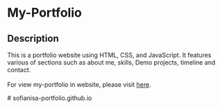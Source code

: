 # My-Portfolio

## Description
<p>
    This is a portfolio website using HTML, CSS, and JavaScript. It features various of sections such as about me, skills, Demo projects, timeline and contact.
    <br> <br>
    For view my-portfolio in website, please visit <a href="https://sofianisa-portfolio.github.io/">here</a>.
</p># sofianisa-portfolio.github.io
